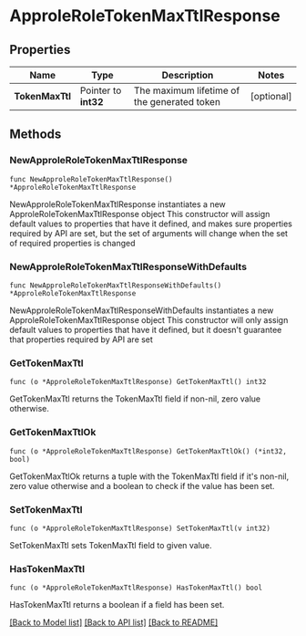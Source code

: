 # ApproleRoleTokenMaxTtlResponse

## Properties

Name | Type | Description | Notes
------------ | ------------- | ------------- | -------------
**TokenMaxTtl** | Pointer to **int32** | The maximum lifetime of the generated token | [optional] 

## Methods

### NewApproleRoleTokenMaxTtlResponse

`func NewApproleRoleTokenMaxTtlResponse() *ApproleRoleTokenMaxTtlResponse`

NewApproleRoleTokenMaxTtlResponse instantiates a new ApproleRoleTokenMaxTtlResponse object
This constructor will assign default values to properties that have it defined,
and makes sure properties required by API are set, but the set of arguments
will change when the set of required properties is changed

### NewApproleRoleTokenMaxTtlResponseWithDefaults

`func NewApproleRoleTokenMaxTtlResponseWithDefaults() *ApproleRoleTokenMaxTtlResponse`

NewApproleRoleTokenMaxTtlResponseWithDefaults instantiates a new ApproleRoleTokenMaxTtlResponse object
This constructor will only assign default values to properties that have it defined,
but it doesn't guarantee that properties required by API are set

### GetTokenMaxTtl

`func (o *ApproleRoleTokenMaxTtlResponse) GetTokenMaxTtl() int32`

GetTokenMaxTtl returns the TokenMaxTtl field if non-nil, zero value otherwise.

### GetTokenMaxTtlOk

`func (o *ApproleRoleTokenMaxTtlResponse) GetTokenMaxTtlOk() (*int32, bool)`

GetTokenMaxTtlOk returns a tuple with the TokenMaxTtl field if it's non-nil, zero value otherwise
and a boolean to check if the value has been set.

### SetTokenMaxTtl

`func (o *ApproleRoleTokenMaxTtlResponse) SetTokenMaxTtl(v int32)`

SetTokenMaxTtl sets TokenMaxTtl field to given value.

### HasTokenMaxTtl

`func (o *ApproleRoleTokenMaxTtlResponse) HasTokenMaxTtl() bool`

HasTokenMaxTtl returns a boolean if a field has been set.


[[Back to Model list]](../README.md#documentation-for-models) [[Back to API list]](../README.md#documentation-for-api-endpoints) [[Back to README]](../README.md)



